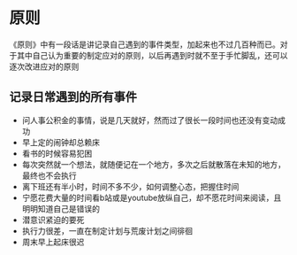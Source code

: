 # 原则

《原则》中有一段话是讲记录自己遇到的事件类型，加起来也不过几百种而已。对于其中自己认为重要的制定应对的原则，以后再遇到时就不至于手忙脚乱，还可以逐次改进应对的原则

## 记录日常遇到的所有事件
- 问人事公积金的事情，说是几天就好，然而过了很长一段时间也还没有变动成功
- 早上定的闹钟却总赖床
- 看书的时候容易犯困
- 每次突然就一个想法，就随便记在一个地方，多次之后就散落在未知的地方，最终也不会执行
- 离下班还有半小时，时间不多不少，如何调整心态，把握住时间
- 宁愿花费大量的时间看b站或是youtube放纵自己，却不愿花时间来阅读，且明明知道自己是错误的
- 潜意识紧迫的要死
- 执行力很差，一直在制定计划与荒废计划之间徘徊
- 周末早上起床很迟
